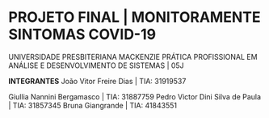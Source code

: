 # PROJETO FINAL | MONITORAMENTE SINTOMAS COVID-19

UNIVERSIDADE PRESBITERIANA MACKENZIE 
PRÁTICA PROFISSIONAL EM ANÁLISE E DESENVOLVIMENTO DE SISTEMAS | 05J

**INTEGRANTES**
João Vitor Freire Dias | TIA: 31919537

Giullia Nannini Bergamasco | TIA: 31887759
Pedro Victor Dini Silva de Paula | TIA: 31857345
Bruna Giangrande | TIA: 41843551


